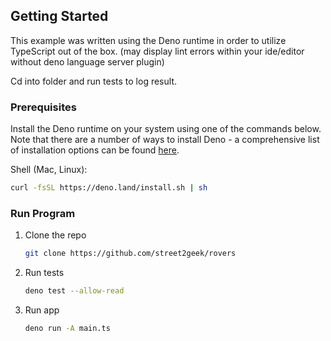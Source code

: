 <!-- GETTING STARTED -->

## Getting Started

This example was written using the Deno runtime in order to utilize TypeScript out of the box.
(may display lint errors within your ide/editor without deno language server plugin)

Cd into folder and run tests to log result.

### Prerequisites

Install the Deno runtime on your system using one of the commands below. Note
that there are a number of ways to install Deno - a comprehensive list of
installation options can be found
[here](https://docs.deno.com/runtime/manual/getting_started/installation).

Shell (Mac, Linux):

```sh
curl -fsSL https://deno.land/install.sh | sh
```

### Run Program

1. Clone the repo
   ```sh
   git clone https://github.com/street2geek/rovers
   ```
2. Run tests
   ```sh
   deno test --allow-read
   ```
3. Run app
   ```sh
   deno run -A main.ts
   ```
